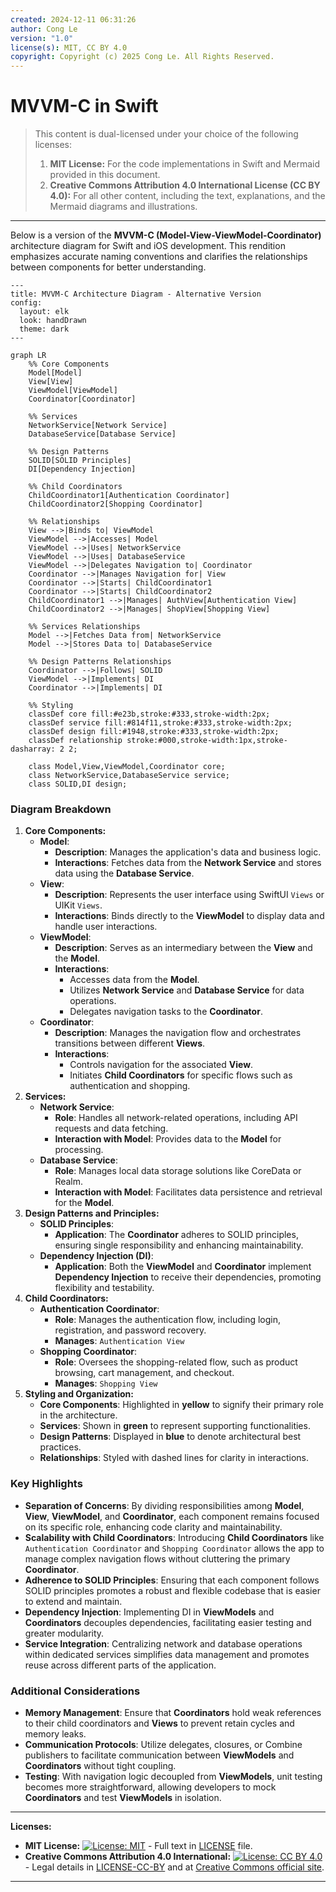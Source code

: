 ```yaml
---
created: 2024-12-11 06:31:26
author: Cong Le
version: "1.0"
license(s): MIT, CC BY 4.0
copyright: Copyright (c) 2025 Cong Le. All Rights Reserved.
---
```



# MVVM-C in Swift

> This content is dual-licensed under your choice of the following licenses:
> 1.  **MIT License:** For the code implementations in Swift and Mermaid provided in this document.
> 2.  **Creative Commons Attribution 4.0 International License (CC BY 4.0):** For all other content, including the text, explanations, and the Mermaid diagrams and illustrations.

---

Below is a version of the **MVVM-C (Model-View-ViewModel-Coordinator)** architecture diagram for Swift and iOS development. This rendition emphasizes accurate naming conventions and clarifies the relationships between components for better understanding.

```mermaid
---
title: MVVM-C Architecture Diagram - Alternative Version
config:
  layout: elk
  look: handDrawn
  theme: dark
---

graph LR
    %% Core Components
    Model[Model]
    View[View]
    ViewModel[ViewModel]
    Coordinator[Coordinator]

    %% Services
    NetworkService[Network Service]
    DatabaseService[Database Service]

    %% Design Patterns
    SOLID[SOLID Principles]
    DI[Dependency Injection]

    %% Child Coordinators
    ChildCoordinator1[Authentication Coordinator]
    ChildCoordinator2[Shopping Coordinator]

    %% Relationships
    View -->|Binds to| ViewModel
    ViewModel -->|Accesses| Model
    ViewModel -->|Uses| NetworkService
    ViewModel -->|Uses| DatabaseService
    ViewModel -->|Delegates Navigation to| Coordinator
    Coordinator -->|Manages Navigation for| View
    Coordinator -->|Starts| ChildCoordinator1
    Coordinator -->|Starts| ChildCoordinator2
    ChildCoordinator1 -->|Manages| AuthView[Authentication View]
    ChildCoordinator2 -->|Manages| ShopView[Shopping View]

    %% Services Relationships
    Model -->|Fetches Data from| NetworkService
    Model -->|Stores Data to| DatabaseService

    %% Design Patterns Relationships
    Coordinator -->|Follows| SOLID
    ViewModel -->|Implements| DI
    Coordinator -->|Implements| DI

    %% Styling
    classDef core fill:#e23b,stroke:#333,stroke-width:2px;
    classDef service fill:#814f11,stroke:#333,stroke-width:2px;
    classDef design fill:#1948,stroke:#333,stroke-width:2px;
    classDef relationship stroke:#000,stroke-width:1px,stroke-dasharray: 2 2;

    class Model,View,ViewModel,Coordinator core;
    class NetworkService,DatabaseService service;
    class SOLID,DI design;

```

### Diagram Breakdown

1. **Core Components:**
    - **Model**:
        - **Description**: Manages the application's data and business logic.
        - **Interactions**: Fetches data from the **Network Service** and stores data using the **Database Service**.
    - **View**:
        - **Description**: Represents the user interface using SwiftUI `Views` or UIKit `Views`.
        - **Interactions**: Binds directly to the **ViewModel** to display data and handle user interactions.
    - **ViewModel**:
        - **Description**: Serves as an intermediary between the **View** and the **Model**.
        - **Interactions**:
            - Accesses data from the **Model**.
            - Utilizes **Network Service** and **Database Service** for data operations.
            - Delegates navigation tasks to the **Coordinator**.
    - **Coordinator**:
        - **Description**: Manages the navigation flow and orchestrates transitions between different **Views**.
        - **Interactions**:
            - Controls navigation for the associated **View**.
            - Initiates **Child Coordinators** for specific flows such as authentication and shopping.
2. **Services:**
    - **Network Service**:
        - **Role**: Handles all network-related operations, including API requests and data fetching.
        - **Interaction with Model**: Provides data to the **Model** for processing.
    - **Database Service**:
        - **Role**: Manages local data storage solutions like CoreData or Realm.
        - **Interaction with Model**: Facilitates data persistence and retrieval for the **Model**.
3. **Design Patterns and Principles:**
    - **SOLID Principles**:
        - **Application**: The **Coordinator** adheres to SOLID principles, ensuring single responsibility and enhancing maintainability.
    - **Dependency Injection (DI)**:
        - **Application**: Both the **ViewModel** and **Coordinator** implement **Dependency Injection** to receive their dependencies, promoting flexibility and testability.
4. **Child Coordinators:**
    - **Authentication Coordinator**:
        - **Role**: Manages the authentication flow, including login, registration, and password recovery.
        - **Manages**: `Authentication View`
    - **Shopping Coordinator**:
        - **Role**: Oversees the shopping-related flow, such as product browsing, cart management, and checkout.
        - **Manages**: `Shopping View`
5. **Styling and Organization:**
    - **Core Components**: Highlighted in **yellow** to signify their primary role in the architecture.
    - **Services**: Shown in **green** to represent supporting functionalities.
    - **Design Patterns**: Displayed in **blue** to denote architectural best practices.
    - **Relationships**: Styled with dashed lines for clarity in interactions.

### Key Highlights

- **Separation of Concerns**: By dividing responsibilities among **Model**, **View**, **ViewModel**, and **Coordinator**, each component remains focused on its specific role, enhancing code clarity and maintainability.
- **Scalability with Child Coordinators**: Introducing **Child Coordinators** like `Authentication Coordinator` and `Shopping Coordinator` allows the app to manage complex navigation flows without cluttering the primary **Coordinator**.
- **Adherence to SOLID Principles**: Ensuring that each component follows SOLID principles promotes a robust and flexible codebase that is easier to extend and maintain.
- **Dependency Injection**: Implementing DI in **ViewModels** and **Coordinators** decouples dependencies, facilitating easier testing and greater modularity.
- **Service Integration**: Centralizing network and database operations within dedicated services simplifies data management and promotes reuse across different parts of the application.

### Additional Considerations

- **Memory Management**: Ensure that **Coordinators** hold weak references to their child coordinators and **Views** to prevent retain cycles and memory leaks.
- **Communication Protocols**: Utilize delegates, closures, or Combine publishers to facilitate communication between **ViewModels** and **Coordinators** without tight coupling.
- **Testing**: With navigation logic decoupled from **ViewModels**, unit testing becomes more straightforward, allowing developers to mock **Coordinators** and test **ViewModels** in isolation.


---
**Licenses:**

- **MIT License:**  [![License: MIT](https://img.shields.io/badge/License-MIT-yellow.svg)](LICENSE) - Full text in [LICENSE](LICENSE) file.
- **Creative Commons Attribution 4.0 International:** [![License: CC BY 4.0](https://licensebuttons.net/l/by/4.0/88x31.png)](LICENSE-CC-BY) - Legal details in [LICENSE-CC-BY](LICENSE-CC-BY) and at [Creative Commons official site](http://creativecommons.org/licenses/by/4.0/).

---